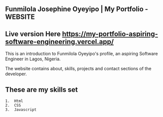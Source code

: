 ## Funmilola Josephine Oyeyipo | My Portfolio - WEBSITE

## Live version Here https://my-portfolio-aspiring-software-engineering.vercel.app/

This is an introduction to Funmilola Oyeyipo's profile, an aspiring Software Engineer in Lagos, Nigeria.

The website contains about, skills, projects and contact sections of the developer. 

## These are my skills set

    1.  Html
    2.  CSS
    3.  Javascript
